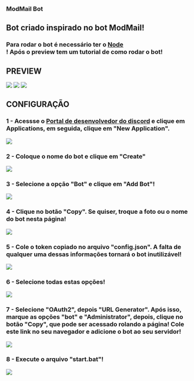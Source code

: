 ### ModMail Bot

<h2>Bot criado inspirado no bot ModMail!</h2>
<h3>Para rodar o bot é necessário ter o <a href="https://nodejs.org/en/download/">Node</a><br>! Após o preview tem um tutorial de como rodar o bot!</h3>

<h2>PREVIEW</h2>

<img src="https://media.discordapp.net/attachments/919055087404466176/919059789181493268/unknown.png">
<img src="https://media.discordapp.net/attachments/919055087404466176/919059635686735912/unknown.png">
<img src="https://media.discordapp.net/attachments/919055087404466176/919059697284309062/unknown.png">

<h2>CONFIGURAÇÃO</h2>
<h3>1 - Acessse o <a href="http://discord.com/developers">Portal de desenvolvedor do discord</a> e clique em Applications, em seguida, clique em "New Application".</h3>
<img src="https://media.discordapp.net/attachments/919055087404466176/919055586149158912/unknown.png">
<h3>2 - Coloque o nome do bot e clique em "Create"</h3>
<img src="https://media.discordapp.net/attachments/919055087404466176/919056102224711720/unknown.png">
<h3>3 - Selecione a opção "Bot" e clique em "Add Bot"!</h3>
<img src="https://media.discordapp.net/attachments/919055087404466176/919056102426030161/unknown.png">
<h3>4 - Clique no botão "Copy". Se quiser, troque a foto ou o nome do bot nesta página!</h3>
<img src="https://media.discordapp.net/attachments/919055087404466176/919056102648324136/unknown.png">
<h3>5 - Cole o token copiado no arquivo "config.json". A falta de qualquer uma dessas informações tornará o bot inutilizável!</h3>
<img src="https://media.discordapp.net/attachments/919055087404466176/919056102874841159/unknown.png">
<h3>6 - Selecione todas estas opções!</h3>
<img src="https://media.discordapp.net/attachments/919055087404466176/919058447494959124/unknown.png">
<h3>7 - Selecione "OAuth2", depois "URL Generator". Após isso, marque as opções "bot" e "Administrator", depois, clique no botão "Copy", que pode ser acessado rolando a página! Cole este link no seu navegador e adicione o bot ao seu servidor!</h3>
<img src="https://media.discordapp.net/attachments/919055087404466176/919056634238607370/unknown.png">
<h3>8 - Execute o arquivo "start.bat"!</h3>
<img src="https://media.discordapp.net/attachments/919055087404466176/919056103109709864/unknown.png">